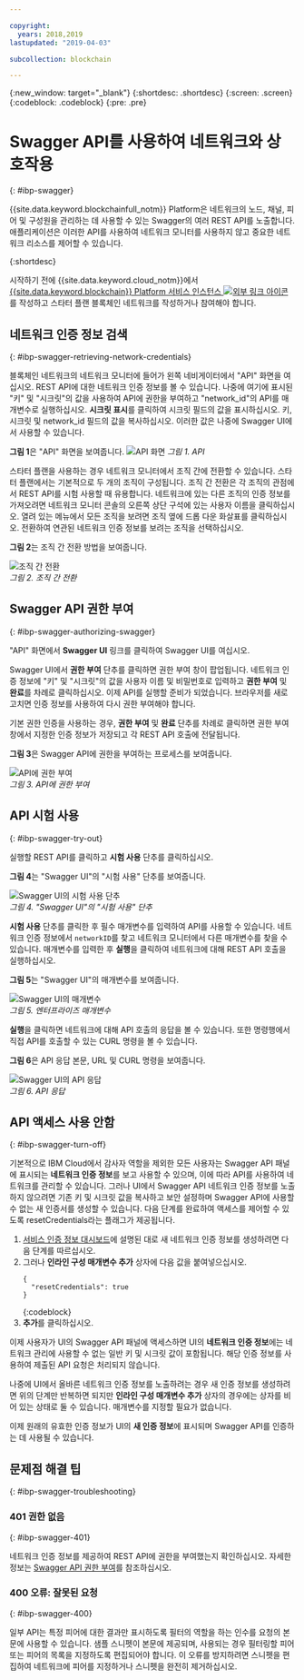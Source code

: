 ```yaml
---

copyright:
  years: 2018,2019
lastupdated: "2019-04-03"

subcollection: blockchain

---
```


{:new_window: target="_blank"}
{:shortdesc: .shortdesc}
{:screen: .screen}
{:codeblock: .codeblock}
{:pre: .pre}

# Swagger API를 사용하여 네트워크와 상호작용
{: #ibp-swagger}

{{site.data.keyword.blockchainfull_notm}} Platform은 네트워크의 노드, 채널, 피어 및 구성원을 관리하는 데 사용할 수 있는 Swagger의 여러 REST API를 노출합니다. 애플리케이션은 이러한 API를 사용하여 네트워크 모니터를 사용하지 않고 중요한 네트워크 리소스를 제어할 수 있습니다.

{:shortdesc}

시작하기 전에 {{site.data.keyword.cloud_notm}}에서 [{{site.data.keyword.blockchain}} Platform 서비스 인스턴스 ![외부 링크 아이콘](../images/external_link.svg "외부 링크 아이콘")](https://cloud.ibm.com/catalog/services/ibm-blockchain-5-prod)를 작성하고 스타터 플랜 <!--or Enterprise Plan -->블록체인 네트워크를 작성하거나 참여해야 합니다.


## 네트워크 인증 정보 검색
{: #ibp-swagger-retrieving-network-credentials}

블록체인 네트워크의 네트워크 모니터에 들어가 왼쪽 네비게이터에서 "API" 화면을 여십시오. REST API에 대한 네트워크 인증 정보를 볼 수 있습니다. 나중에 여기에 표시된 "키" 및 "시크릿"의 값을 사용하여 API에 권한을 부여하고 "network_id"의 API를 매개변수로 실행하십시오. **시크릿 표시**를 클릭하여 시크릿 필드의 값을 표시하십시오. 키, 시크릿 및 network_id 필드의 값을 복사하십시오. 이러한 값은 나중에 Swagger UI에서 사용할 수 있습니다.

**그림 1**은 "API" 화면을 보여줍니다.
![API 화면](../images/API_screen_starter.png "API 화면")
*그림 1. API*

스타터 플랜을 사용하는 경우 네트워크 모니터에서 조직 간에 전환할 수 있습니다. 스타터 플랜에서는 기본적으로 두 개의 조직이 구성됩니다. 조직 간 전환은 각 조직의 관점에서 REST API를 시험 사용할 때 유용합니다. 네트워크에 있는 다른 조직의 인증 정보를 가져오려면 네트워크 모니터 콘솔의 오른쪽 상단 구석에 있는 사용자 이름을 클릭하십시오. 열려 있는 메뉴에서 모든 조직을 보려면 조직 옆에 드롭 다운 화살표를 클릭하십시오. 전환하여 연관된 네트워크 인증 정보를 보려는 조직을 선택하십시오.

**그림 2**는 조직 간 전환 방법을 보여줍니다.

![조직 간 전환](../images/switch_orgs_starter.gif "조직 간 전환")  
*그림 2. 조직 간 전환*


## Swagger API 권한 부여
{: #ibp-swagger-authorizing-swagger}

"API" 화면에서 **Swagger UI** 링크를 클릭하여 Swagger UI를 여십시오.  

Swagger UI에서 **권한 부여** 단추를 클릭하면 권한 부여 창이 팝업됩니다. 네트워크 인증 정보에 "키" 및 "시크릿"의 값을 사용자 이름 및 비밀번호로 입력하고 **권한 부여** 및 **완료**를 차례로 클릭하십시오. 이제 API를 실행할 준비가 되었습니다. 브라우저를 새로 고치면 인증 정보를 사용하여 다시 권한 부여해야 합니다.

기본 권한 인증을 사용하는 경우, **권한 부여** 및 **완료** 단추를 차례로 클릭하면 권한 부여 창에서 지정한 인증 정보가 저장되고 각 REST API 호출에 전달됩니다.

**그림 3**은 Swagger API에 권한을 부여하는 프로세스를 보여줍니다.

![API에 권한 부여](../images/swaggerUIAuthorize.gif "API에 권한 부여")  
*그림 3. API에 권한 부여*


## API 시험 사용
{: #ibp-swagger-try-out}

실행할 REST API를 클릭하고 **시험 사용** 단추를 클릭하십시오.

**그림 4**는 "Swagger UI"의 "시험 사용" 단추를 보여줍니다.

![Swagger UI의 시험 사용 단추](../images/swaggerUITryItOut.png "Swagger UI의 시험 사용 단추")  
*그림 4. "Swagger UI"의 "시험 사용" 단추*

**시험 사용** 단추를 클릭한 후 필수 매개변수를 입력하여 API를 사용할 수 있습니다. 네트워크 인증 정보에서 `networkID`를 찾고 네트워크 모니터에서 다른 매개변수를 찾을 수 있습니다. 매개변수를 입력한 후 **실행**을 클릭하여 네트워크에 대해 REST API 호출을 실행하십시오.

**그림 5**는 "Swagger UI"의 매개변수를 보여줍니다.

![Swagger UI의 매개변수](../images/swaggerUIParams.png "Swagger UI의 매개변수")  
*그림 5. 엔터프라이즈 매개변수*  

**실행**을 클릭하면 네트워크에 대해 API 호출의 응답을 볼 수 있습니다. 또한 명령행에서 직접 API를 호출할 수 있는 CURL 명령을 볼 수 있습니다.

**그림 6**은 API 응답 본문, URL 및 CURL 명령을 보여줍니다.

![Swagger UI의 API 응답](../images/swaggerUICurlResponse.png "Swagger UI의 API 응답")  
*그림 6. API 응답*    

## API 액세스 사용 안함
{: #ibp-swagger-turn-off}

기본적으로 IBM Cloud에서 감사자 역할을 제외한 모든 사용자는 Swagger API 패널에 표시되는 **네트워크 인증 정보**를 보고 사용할 수 있으며, 이에 따라 API를 사용하여 네트워크를 관리할 수 있습니다. 그러나 UI에서 Swagger API 네트워크 인증 정보를 노출하지 않으려면 기존 키 및 시크릿 값을 복사하고 보안 설정하며 Swagger API에 사용할 수 없는 새 인증서를 생성할 수 있습니다. 다음 단계를 완료하여 액세스를 제어할 수 있도록 resetCredentials라는 플래그가 제공됩니다. 

1. [서비스 인증 정보 대시보드](/docs/services/blockchain/howto/create_join_network_with_apis.html#swagger-network-retrieve-id-token)에 설명된 대로 새 네트워크 인증 정보를 생성하려면 다음 단계를 따르십시오.
2. 그러나 **인라인 구성 매개변수 추가** 상자에 다음 값을 붙여넣으십시오. 
   ```
   {
     "resetCredentials": true
   }
   ```
   {:codeblock}
3. **추가**를 클릭하십시오.

이제 사용자가 UI의 Swagger API 패널에 액세스하면 UI의 **네트워크 인증 정보**에는 네트워크 관리에 사용할 수 없는 일반 키 및 시크릿 값이 포함됩니다. 해당 인증 정보를 사용하여 제출된 API 요청은 처리되지 않습니다.   

나중에 UI에서 올바른 네트워크 인증 정보를 노출하려는 경우 새 인증 정보를 생성하려면 위의 단계만 반복하면 되지만 **인라인 구성 매개변수 추가** 상자의 경우에는 상자를 비어 있는 상태로 둘 수 있습니다. 매개변수를 지정할 필요가 없습니다.

이제 원래의 유효한 인증 정보가 UI의 **새 인증 정보**에 표시되며 Swagger API를 인증하는 데 사용될 수 있습니다. 

## 문제점 해결 팁
{: #ibp-swagger-troubleshooting}

### 401 권한 없음  
{: #ibp-swagger-401}

  네트워크 인증 정보를 제공하여 REST API에 권한을 부여했는지 확인하십시오. 자세한 정보는 [Swagger API 권한 부여](/docs/services/blockchain/howto/swagger_apis.html#ibp-swagger-authorizing-swagger)를 참조하십시오.

### 400 오류: 잘못된 요청
{: #ibp-swagger-400}

  일부 API는 특정 피어에 대한 결과만 표시하도록 필터의 역할을 하는 인수를 요청의 본문에 사용할 수 있습니다. 샘플 스니펫이 본문에 제공되며, 사용되는 경우 필터링할 피어 또는 피어의 목록을 지정하도록 편집되어야 합니다. 이 오류를 방지하려면 스니펫을 편집하여 네트워크에 피어를 지정하거나 스니펫을 완전히 제거하십시오.
